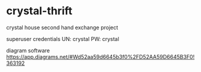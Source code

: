 # crystal-thrift
crystal house second hand exchange project

superuser credentials
UN: crystal
PW: crystal

diagram software
https://app.diagrams.net/#Wd52aa59d6645b3f0%2FD52AA59D6645B3F0!363192
